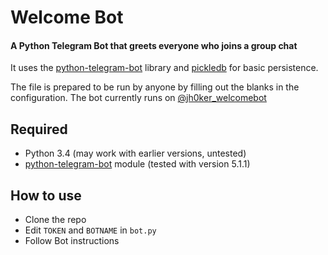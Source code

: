 # Welcome Bot
#### A Python Telegram Bot that greets everyone who joins a group chat

It uses the [python-telegram-bot](https://github.com/python-telegram-bot/python-telegram-bot) library and [pickledb](https://bitbucket.org/patx/pickledb) for basic persistence.

The file is prepared to be run by anyone by filling out the blanks in the configuration. The bot currently runs on [@jh0ker_welcomebot](https://telegram.me/jh0ker_welcomebot)

## Required
* Python 3.4 (may work with earlier versions, untested)
* [python-telegram-bot](https://github.com/leandrotoledo/python-telegram-bot) module (tested with version 5.1.1)

## How to use
* Clone the repo
* Edit `TOKEN` and `BOTNAME` in `bot.py`
* Follow Bot instructions
